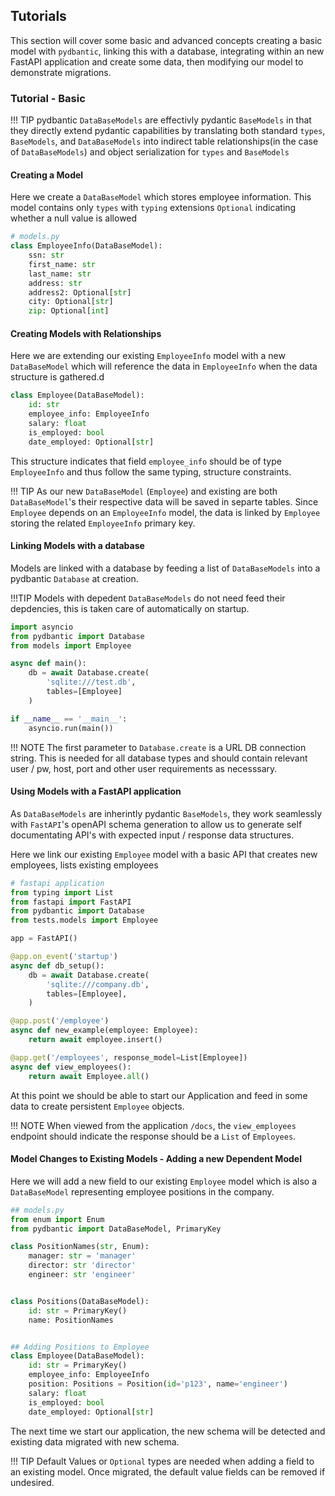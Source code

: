 ## Tutorials
This section will cover some basic and advanced concepts creating a basic model with `pydbantic`, linking this with a database, integrating within an new FastAPI application and create some data, then modifying our model to demonstrate migrations.

### Tutorial - Basic
!!! TIP 
    pydbantic `DataBaseModels` are effectivly pydantic `BaseModels` in that they directly extend pydantic capabilities by translating both standard `types`, `BaseModels`, and `DataBaseModels` into indirect table relationships(in the case of `DataBaseModels`) and object serialization for `types` and `BaseModels` 

#### Creating a Model
Here we create a `DataBaseModel` which stores employee information. This model contains only `types` with `typing` extensions `Optional` indicating  whether a null value is allowed

```python
# models.py
class EmployeeInfo(DataBaseModel):
    ssn: str
    first_name: str
    last_name: str
    address: str
    address2: Optional[str]
    city: Optional[str]
    zip: Optional[int]

```

#### Creating Models with Relationships
Here we are extending our existing `EmployeeInfo` model with a new  `DataBaseModel` which will reference the data in  `EmployeeInfo` when the data structure is gathered.d

```python
class Employee(DataBaseModel):
    id: str
    employee_info: EmployeeInfo
    salary: float
    is_employed: bool
    date_employed: Optional[str]
```
 
 This structure indicates that field `employee_info` should be of type `EmployeeInfo` and thus follow the same typing, structure  constraints.


!!! TIP 
    As our new `DataBaseModel` (`Employee`) and existing are both `DataBaseModel`'s  their respective data will be saved in separte tables. Since `Employee` depends on an `EmployeeInfo` model, the data is linked by `Employee` storing the related `EmployeeInfo` primary key. 

#### Linking Models with a database
Models are linked with a database by feeding a list of `DataBaseModels` into a pydbantic `Database` at creation. 

!!!TIP
    Models with depedent `DataBaseModels` do not need feed their depdencies, this is taken care of automatically on startup. 

```python
import asyncio
from pydbantic import Database
from models import Employee

async def main():
    db = await Database.create(
        'sqlite:///test.db',
        tables=[Employee]
    )

if __name__ == '__main__':
    asyncio.run(main())
```

!!! NOTE
    The first parameter to `Database.create` is a URL DB connection string. This is needed for all database types and should contain relevant user / pw, host, port and other user requirements as necesssary. 


#### Using Models with a FastAPI application
As `DataBaseModels` are inherintly pydantic `BaseModels`, they work seamlessly with `FastAPI`'s openAPI schema generation to allow us to generate self documentating API's with expected input / response data structures.

Here we link our existing `Employee` model with a basic API that creates new employees, lists existing employees

```python
# fastapi application
from typing import List
from fastapi import FastAPI
from pydbantic import Database
from tests.models import Employee

app = FastAPI()

@app.on_event('startup')
async def db_setup():
    db = await Database.create(
        'sqlite:///company.db',
        tables=[Employee],
    )

@app.post('/employee')
async def new_example(employee: Employee):
    return await employee.insert()

@app.get('/employees', response_model=List[Employee])
async def view_employees():
    return await Employee.all()
```

At this point we should be able to start our Application and feed in some data to create persistent `Employee` objects. 

!!! NOTE
    When viewed from the application `/docs`, the `view_employees` endpoint should indicate the response should be a `List` of `Employees`. 

#### Model Changes to Existing Models - Adding a new Dependent Model
Here we will add a new field to our existing `Employee` model which is also a `DataBaseModel` representing employee positions in the company.

```python
## models.py
from enum import Enum
from pydbantic import DataBaseModel, PrimaryKey

class PositionNames(str, Enum):
    manager: str = 'manager'
    director: str 'director'
    engineer: str 'engineer'


class Positions(DataBaseModel):
    id: str = PrimaryKey()
    name: PositionNames


## Adding Positions to Employee
class Employee(DataBaseModel):
    id: str = PrimaryKey()
    employee_info: EmployeeInfo
    position: Positions = Position(id='p123', name='engineer')
    salary: float
    is_employed: bool
    date_employed: Optional[str]
```

The next time we start our application, the new schema will be detected and existing data migrated with new schema.

!!! TIP
    Default Values or `Optional` types are needed when adding a field to an existing model. Once migrated, the default value fields can be removed if undesired.   
